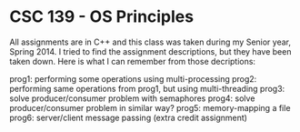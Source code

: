 CSC 139 - OS Principles
======

All assignments are in C++ and this class was taken during my Senior year, Spring 2014. I tried to find 
the assignment descriptions, but they have been taken down. Here is what I can remember 
from those decriptions:

prog1: performing some operations using multi-processing
prog2: performing same operations from prog1, but using multi-threading
prog3: solve producer/consumer problem with semaphores
prog4: solve producer/consumer problem in similar way?
prog5: memory-mapping a file
prog6: server/client message passing (extra credit assignment) 